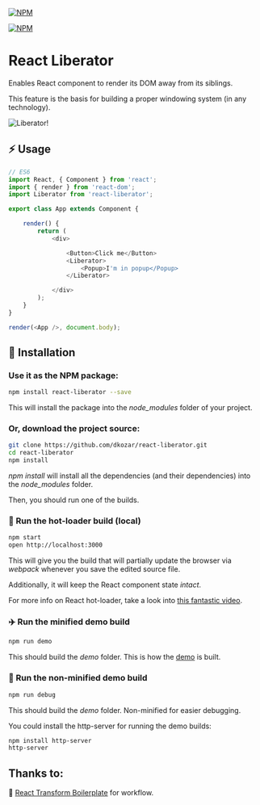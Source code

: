 [![NPM](https://nodei.co/npm/react-liberator.png?downloads=true&downloadRank=true&stars=true)](https://www.npmjs.com/package/react-liberator)

[![NPM](https://badge.fury.io/js/react-liberator.png)](https://www.npmjs.com/package/react-liberator)

# React Liberator

Enables React component to render its DOM away from its siblings.

This feature is the basis for building a proper windowing system (in any technology).

![Liberator!](http://dankokozar.com/images/liberator.png)

## :zap: Usage

```js
// ES6
import React, { Component } from 'react';
import { render } from 'react-dom';
import Liberator from 'react-liberator';

export class App extends Component {

    render() {
        return (
            <div>

                <Button>Click me</Button>
                <Liberator>
                    <Popup>I'm in popup</Popup>
                </Liberator>

            </div>
        );
    }
}

render(<App />, document.body);
```

## :truck: Installation

### Use it as the NPM package:

```bash
npm install react-liberator --save
```

This will install the package into the *node_modules* folder of your project.

### Or, download the project source:

```bash
git clone https://github.com/dkozar/react-liberator.git
cd react-liberator
npm install
```

*npm install* will install all the dependencies (and their dependencies) into the *node_modules* folder.

Then, you should run one of the builds.

### :rocket: Run the hot-loader build (local)

```bash
npm start
open http://localhost:3000
```

This will give you the build that will partially update the browser via *webpack* whenever you save the edited source file.

Additionally, it will keep the React component state *intact*.

For more info on React hot-loader, take a look into [this fantastic video](https://www.youtube.com/watch?v=xsSnOQynTHs).

### :airplane: Run the minified demo build

```bash
npm run demo
```
This should build the *demo* folder. This is how the [demo](http://dkozar.github.io/react-liberator/) is built.

### :helicopter: Run the non-minified demo build

```bash
npm run debug
```
This should build the *demo* folder. Non-minified for easier debugging.

You could install the http-server for running the demo builds:

```bash
npm install http-server
http-server
```

## Thanks to:

:rocket: [React Transform Boilerplate](https://github.com/gaearon/react-transform-boilerplate) for workflow.
